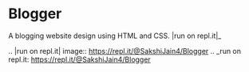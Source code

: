# Blogger
A blogging website design using HTML and CSS.
|run on repl.it|_

.. |run on repl.it| image:: https://repl.it/@SakshiJain4/Blogger
.. _run on repl.it: https://repl.it/@SakshiJain4/Blogger
